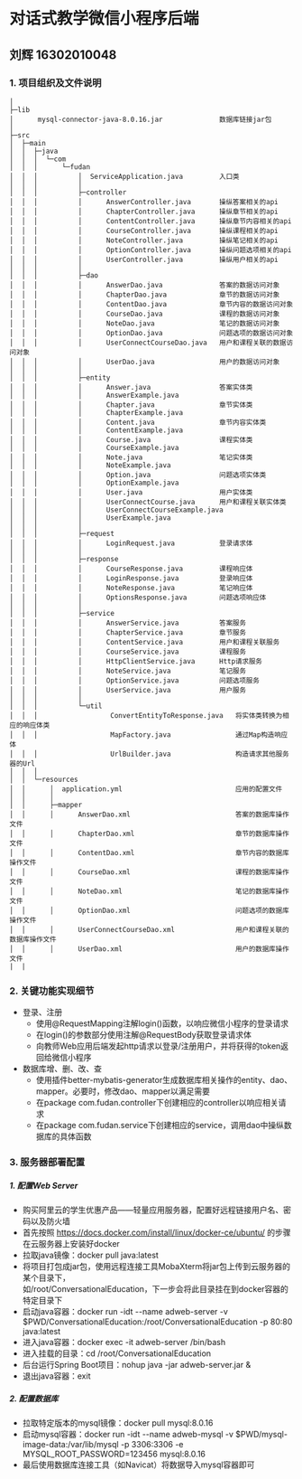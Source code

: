 # 对话式教学微信小程序后端
## 刘辉 16302010048

### 1. 项目组织及文件说明
```
│          
├─lib
│      mysql-connector-java-8.0.16.jar              数据库链接jar包
│      
├─src
│  ├─main
│  │  ├─java
│  │  │  └─com
│  │  │      └─fudan
│  │  │          │  ServiceApplication.java         入口类
│  │  │          │  
│  │  │          ├─controller
│  │  │          │      AnswerController.java       操纵答案相关的api
│  │  │          │      ChapterController.java      操纵章节相关的api
│  │  │          │      ContentController.java      操纵章节内容相关的api
│  │  │          │      CourseController.java       操纵课程相关的api
│  │  │          │      NoteController.java         操纵笔记相关的api
│  │  │          │      OptionController.java       操纵问题选项相关的api
│  │  │          │      UserController.java         操纵用户相关的api
│  │  │          │      
│  │  │          ├─dao
│  │  │          │      AnswerDao.java              答案的数据访问对象
│  │  │          │      ChapterDao.java             章节的数据访问对象
│  │  │          │      ContentDao.java             章节内容的数据访问对象
│  │  │          │      CourseDao.java              课程的数据访问对象
│  │  │          │      NoteDao.java                笔记的数据访问对象
│  │  │          │      OptionDao.java              问题选项的数据访问对象
│  │  │          │      UserConnectCourseDao.java   用户和课程关联的数据访问对象
│  │  │          │      UserDao.java                用户的数据访问对象
│  │  │          │      
│  │  │          ├─entity
│  │  │          │      Answer.java                 答案实体类
│  │  │          │      AnswerExample.java
│  │  │          │      Chapter.java                章节实体类
│  │  │          │      ChapterExample.java
│  │  │          │      Content.java                章节内容实体类
│  │  │          │      ContentExample.java
│  │  │          │      Course.java                 课程实体类
│  │  │          │      CourseExample.java
│  │  │          │      Note.java                   笔记实体类
│  │  │          │      NoteExample.java
│  │  │          │      Option.java                 问题选项实体类
│  │  │          │      OptionExample.java
│  │  │          │      User.java                   用户实体类
│  │  │          │      UserConnectCourse.java      用户和课程关联实体类
│  │  │          │      UserConnectCourseExample.java
│  │  │          │      UserExample.java
│  │  │          │      
│  │  │          ├─request
│  │  │          │      LoginRequest.java           登录请求体
│  │  │          │      
│  │  │          ├─response
│  │  │          │      CourseResponse.java         课程响应体
│  │  │          │      LoginResponse.java          登录响应体
│  │  │          │      NoteResponse.java           笔记响应体
│  │  │          │      OptionsResponse.java        问题选项响应体
│  │  │          │      
│  │  │          ├─service
│  │  │          │      AnswerService.java          答案服务
│  │  │          │      ChapterService.java         章节服务
│  │  │          │      ContentService.java         用户和课程关联服务
│  │  │          │      CourseService.java          课程服务
│  │  │          │      HttpClientService.java      Http请求服务
│  │  │          │      NoteService.java            笔记服务
│  │  │          │      OptionService.java          问题选项服务
│  │  │          │      UserService.java            用户服务
│  │  │          │      
│  │  │          └─util
│  │  │                  ConvertEntityToResponse.java   将实体类转换为相应的响应体类
│  │  │                  MapFactory.java                通过Map构造响应体
│  │  │                  UrlBuilder.java                构造请求其他服务器的Url
│  │  │                  
│  │  └─resources
│  │      │  application.yml                            应用的配置文件
│  │      │  
│  │      ├─mapper
│  │      │      AnswerDao.xml                          答案的数据库操作文件
│  │      │      ChapterDao.xml                         章节的数据库操作文件
│  │      │      ContentDao.xml                         章节内容的数据库操作文件
│  │      │      CourseDao.xml                          课程的数据库操作文件
│  │      │      NoteDao.xml                            笔记的数据库操作文件
│  │      │      OptionDao.xml                          问题选项的数据库操作文件
│  │      │      UserConnectCourseDao.xml               用户和课程关联的数据库操作文件
│  │      │      UserDao.xml                            用户的数据库操作文件
|  |
```

### 2. 关键功能实现细节
+ 登录、注册
    + 使用@RequestMapping注解login()函数，以响应微信小程序的登录请求
    + 在login()的参数部分使用注解@RequestBody获取登录请求体
    + 向教师Web应用后端发起http请求以登录/注册用户，并将获得的token返回给微信小程序
+ 数据库增、删、改、查
    + 使用插件better-mybatis-generator生成数据库相关操作的entity、dao、mapper。必要时，修改dao、mapper以满足需要
    + 在package com.fudan.controller下创建相应的controller以响应相关请求
    + 在package com.fudan.service下创建相应的service，调用dao中操纵数据库的具体函数

### 3. 服务器部署配置
##### 1. 配置Web Server
+ 购买阿里云的学生优惠产品——轻量应用服务器，配置好远程链接用户名、密码以及防火墙
+ 首先按照 https://docs.docker.com/install/linux/docker-ce/ubuntu/ 的步骤在云服务器上安装好docker
+ 拉取java镜像：docker pull java:latest 
+ 将项目打包成jar包，使用远程连接工具MobaXterm将jar包上传到云服务器的某个目录下，<br>如/root/ConversationalEducation，下一步会将此目录挂在到docker容器的特定目录下
+ 启动java容器：docker run -idt --name adweb-server -v $PWD/ConversationalEducation:/root/ConversationalEducation  -p 80:80 java:latest
+ 进入java容器：docker exec -it adweb-server /bin/bash
+ 进入挂载的目录：cd /root/ConversationalEducation
+ 后台运行Spring Boot项目：nohup java -jar adweb-server.jar &
+ 退出java容器：exit

##### 2. 配置数据库
+ 拉取特定版本的mysql镜像：docker pull mysql:8.0.16
+ 启动mysql容器：docker run -idt --name adweb-mysql -v $PWD/mysql-image-data:/var/lib/mysql -p 3306:3306 -e MYSQL_ROOT_PASSWORD=123456  mysql:8.0.16
+ 最后使用数据库连接工具（如Navicat）将数据导入mysql容器即可
